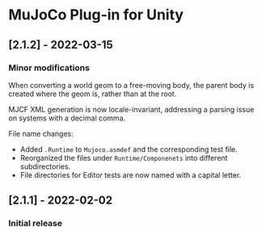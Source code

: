 # MuJoCo Plug-in for Unity

## [2.1.2] - 2022-03-15

### Minor modifications

When converting a world geom to a free-moving body, the parent body is created
where the geom is, rather than at the root.

MJCF XML generation is now locale-invariant, addressing a parsing issue on
systems with a decimal comma.

File name changes:

- Added `.Runtime` to `Mujoco.asmdef` and the corresponding test file.
- Reorganized the files under `Runtime/Componenets` into different
  subdirectories.
- File directories for Editor tests are now named with a capital letter.

## [2.1.1] - 2022-02-02

### Initial release
